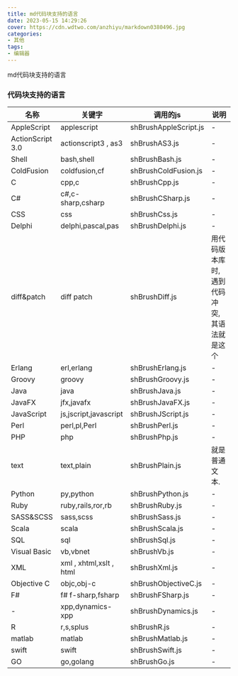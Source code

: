 ```yaml
---
title: md代码块支持的语言
date: 2023-05-15 14:29:26
cover: https://cdn.wdtwo.com/anzhiyu/markdown0380496.jpg
categories:
- 其他
tags:
- 编辑器
---
```

 md代码块支持的语言

<!--more-->
### 代码块支持的语言

| 名称 | 关键字 | 调用的js | 说明 |
| -- | -- | -- | -- |
| AppleScript | applescript | shBrushAppleScript.js | - |
| ActionScript 3.0 | actionscript3 , as3 | shBrushAS3.js | - |
| Shell | bash,shell | shBrushBash.js | - |
| ColdFusion | coldfusion,cf | shBrushColdFusion.js | - |
| C | cpp,c | shBrushCpp.js | - |
| C# | c#,c-sharp,csharp | shBrushCSharp.js | - |
| CSS | css | shBrushCss.js | - |
| Delphi | delphi,pascal,pas | shBrushDelphi.js | - |
| diff&patch | diff patch | shBrushDiff.js | 用代码版本库时,遇到代码冲突,其语法就是这个 |
| Erlang | erl,erlang | shBrushErlang.js | - |
| Groovy | groovy | shBrushGroovy.js | - |
| Java | java | shBrushJava.js | - |
| JavaFX | jfx,javafx | shBrushJavaFX.js | - |
| JavaScript | js,jscript,javascript | shBrushJScript.js | - |
| Perl | perl,pl,Perl | shBrushPerl.js | - |
| PHP | php | shBrushPhp.js | - |
| text | text,plain | shBrushPlain.js	| 就是普通文本. |
| Python | py,python | shBrushPython.js | - |
| Ruby | ruby,rails,ror,rb | shBrushRuby.js | - |
| SASS&SCSS | sass,scss | shBrushSass.js | - |
| Scala | scala | shBrushScala.js | - |
| SQL | sql | shBrushSql.js | - |
| Visual Basic | vb,vbnet | shBrushVb.js | - |
| XML | xml , xhtml,xslt , html | shBrushXml.js | - |
| Objective C | objc,obj-c | shBrushObjectiveC.js | - |
| F# | f# f-sharp,fsharp | shBrushFSharp.js | - |
| - | xpp,dynamics-xpp | shBrushDynamics.js | - |
| R | r,s,splus | shBrushR.js | - |
| matlab | matlab | shBrushMatlab.js | - |
| swift | swift | shBrushSwift.js | - |
| GO | go,golang | shBrushGo.js | - |
